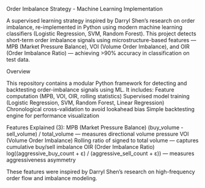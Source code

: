 Order Imbalance Strategy - Machine Learning Implementation

A supervised learning strategy inspired by Darryl Shen’s research on order imbalance, re-implemented in Python using modern machine learning classifiers (Logistic Regression, SVM, Random Forest).
This project detects short-term order imbalance signals using microstructure-based features — MPB (Market Pressure Balance), VOI (Volume Order Imbalance), and OIR (Order Imbalance Ratio) — achieving >90% accuracy in classification on test data.

Overview

This repository contains a modular Python framework for detecting and backtesting order-imbalance signals using ML.
It includes:
Feature computation (MPB, VOI, OIR, rolling statistics)
Supervised model training (Logistic Regression, SVM, Random Forest, Linear Regression)
Chronological cross-validation to avoid lookahead bias
Simple backtesting engine for performance visualization

Features Explained (3):
MPB (Market Pressure Balance)	(buy_volume - sell_volume) / total_volume — measures directional volume pressure
VOI (Volume Order Imbalance)	Rolling ratio of signed to total volume — captures cumulative buy/sell imbalance
OIR (Order Imbalance Ratio)	log((aggressive_buy_count + ε) / (aggressive_sell_count + ε)) — measures aggressiveness asymmetry

These features were inspired by Darryl Shen’s research on high-frequency order flow and imbalance modeling.

